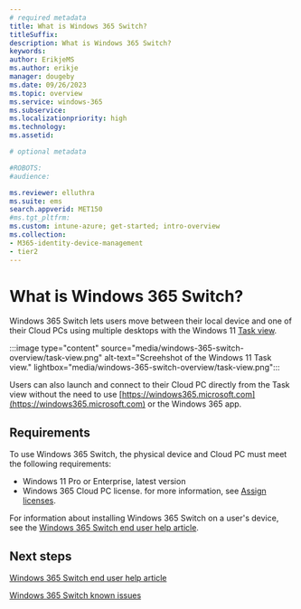 ```yaml
---
# required metadata
title: What is Windows 365 Switch?
titleSuffix:
description: What is Windows 365 Switch?
keywords:
author: ErikjeMS  
ms.author: erikje
manager: dougeby
ms.date: 09/26/2023
ms.topic: overview
ms.service: windows-365
ms.subservice:
ms.localizationpriority: high
ms.technology:
ms.assetid: 

# optional metadata

#ROBOTS:
#audience:

ms.reviewer: elluthra
ms.suite: ems
search.appverid: MET150
#ms.tgt_pltfrm:
ms.custom: intune-azure; get-started; intro-overview
ms.collection:
- M365-identity-device-management
- tier2
---
```


# What is Windows 365 Switch?

Windows 365 Switch lets users move between their local device and one of their Cloud PCs using multiple desktops with the Windows 11 [Task view](https://support.microsoft.com/windows/get-more-done-with-multitasking-in-windows-b4fa0333-98f8-ef43-e25c-06d4fb1d6960).

:::image type="content" source="media/windows-365-switch-overview/task-view.png" alt-text="Screehshot of the Windows 11 Task view." lightbox="media/windows-365-switch-overview/task-view.png":::

Users can also launch and connect to their Cloud PC directly from the Task view without the need to use [https://windows365.microsoft.com](https://windows365.microsoft.com) or the Windows 365 app.

## Requirements

To use Windows 365 Switch, the physical device and Cloud PC must meet the following requirements:

- Windows 11 Pro or Enterprise, latest version
- Windows 365 Cloud PC license. for more information, see [Assign licenses](assign-licenses.md).

For information about installing Windows 365 Switch on a user's device, see the [Windows 365 Switch end user help article](https://support.microsoft.com/windows/windows-365-switch-4ea65cc3-05ff-4166-ac8b-389af27108f8).

<!-- ########################## -->
## Next steps

[Windows 365 Switch end user help article](https://support.microsoft.com/windows/windows-365-switch-4ea65cc3-05ff-4166-ac8b-389af27108f8)

[Windows 365 Switch known issues](windows-365-switch-known-issues.md)
